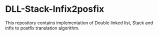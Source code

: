 # DLL-Stack-Infix2posfix
This repository contains implementation of Double linked list, Stack and infix to postfix translation algorithm. 
